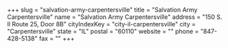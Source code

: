 +++
slug = "salvation-army-carpentersville"
title = "Salvation Army Carpentersville"
name = "Salvation Army Carpentersville"
address = "150 S. Il Route 25, Door 8B"
cityIndexKey = "city-il-carpentersville"
city = "Carpentersville"
state = "IL"
postal = "60110"
website = ""
phone = "847-428-5138"
fax = ""
+++
